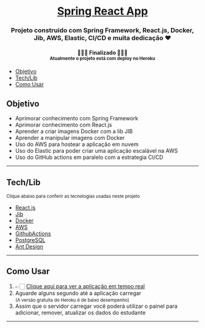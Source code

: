 <h1 align="center">
     <a href="https://react-spring-full-stack.herokuapp.com/" alt="Spring react app"> Spring React App </a>
</h1>

<h3 align="center">
    Projeto construido com Spring Framework, React.js, Docker, Jib, AWS, Elastic, CI/CD e muita dedicação ❤
</h3>

<h4 align="center">
	👨🏽‍💻  Finalizado  👨🏽‍💻 <br/>
    <small align="center">Atualmente o projeto está com deploy no Heroku</small>
</h4>

<!--ts-->
* [Objetivo](#objetivo)
* [Tech/Lib](#tech)
* [Como Usar](#como)
<!--te-->

<a id="objetivo"></a>
## Objetivo
* Aprimorar conhecimento com Spring Framework
* Aprimorar conhecimento com React.js
* Aprender a criar imagens Docker com a lib JIB 
* Aprender a manipular imagens com Docker
* Uso do AWS para hostear a aplicação em nuvem
* Uso do Elastic para poder criar uma aplicação escalável na AWS
* Uso do GitHub actions em paralelo com a estrategia CI/CD

---
<a id="tech"></a>
## Tech/Lib
<small>Clique abaixo para conferir as tecnologias usadas neste projeto</small>
* <a href="https://reactjs.org/">React.js</a>
* <a href="https://github.com/GoogleContainerTools/jib">Jib</a>
* <a href="https://hub.docker.com/repository/docker/daviramosuc/springboot-react-fullstack">Docker</a>
* <a href="https://aws.amazon.com/pt/">AWS</a>
* <a href="https://github.com/DaviRamosUC/full-stack-spring-boot-react/actions">GithubActions</a>
* <a href="https://www.postgresql.org/">PostgreSQL</a>
* <a href="https://ant.design/">Ant Design</a>
---

<a id="como"></a>
## Como Usar

1. 👉🏻 <a href="https://react-spring-full-stack.herokuapp.com/" target="_blank">Clique aqui para ver a aplicação em tempo real</a>
2. Aguarde alguns segundo até a aplicação carregar <br/><small>(A versão gratuita do Heroku é de baixo desempenho)</small>
3. Assim que o servidor carregar você poderá utilizar o painel para adicionar, remover, atualizar os dados do estudante

---
